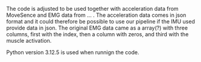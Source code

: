 The code is adjusted to be used together with acceleration data from MoveSence and EMG data from ... . 
The acceleration data comes in json format and it could therefore be possible to use our pipeline if the IMU used provide data in json. 
The original EMG data came as a array(?) with three columns, first with the index, then a column with zeros, and third with the muscle activation. 

Python version 3.12.5 is used when runnign the code. 
